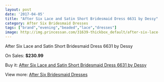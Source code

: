 ```yaml
---
layout: post
date: '2017-04-05'
title: "After Six Lace and Satin Short Bridesmaid Dress 6631 by Dessy"
category: After Six Bridesmaid Dresses
tags: ["brand","evening","beaded","lace","dresses"]
image: http://img.princessan.com/31639-thickbox_default/after-six-lace-and-satin-short-bridesmaid-dress-6631-by-dessy.jpg
---
```

After Six Lace and Satin Short Bridesmaid Dress 6631 by Dessy

On Sales: **$230.99**
<a href="https://www.princessan.com/en/14358-after-six-lace-and-satin-short-bridesmaid-dress-6631-by-dessy.html"><amp-img layout="responsive" width="600" height="600" src="//img.princessan.com/31639-thickbox_default/after-six-lace-and-satin-short-bridesmaid-dress-6631-by-dessy.jpg" alt="After Six Lace and Satin Short Bridesmaid Dress 6631 by Dessy 0" /></a>

Buy it: [After Six Lace and Satin Short Bridesmaid Dress 6631 by Dessy](https://www.princessan.com/en/14358-after-six-lace-and-satin-short-bridesmaid-dress-6631-by-dessy.html "After Six Lace and Satin Short Bridesmaid Dress 6631 by Dessy")

View more: [After Six Bridesmaid Dresses](https://www.princessan.com/en/105- "After Six Bridesmaid Dresses")